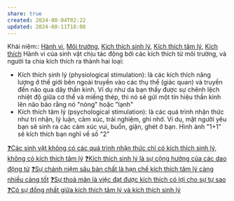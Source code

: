 ```yaml
---
share: true
created: 2024-08-04T02:22
updated: 2024-08-11T18:08
---
```

Khái niệm:: [Hành vi](../%CE%9E%20Kh%C3%A1i%20ni%E1%BB%87m/S%E1%BB%B1%20s%E1%BB%91ng,%20nh%E1%BA%ADn%20th%E1%BB%A9c/H%C3%A0nh%20vi.md), [Môi trường](../%CE%9E%20Kh%C3%A1i%20ni%E1%BB%87m/S%E1%BB%B1%20s%E1%BB%91ng,%20nh%E1%BA%ADn%20th%E1%BB%A9c/M%C3%B4i%20tr%C6%B0%E1%BB%9Dng.md), [Kích thích sinh lý](../%CE%9E%20Kh%C3%A1i%20ni%E1%BB%87m/S%E1%BB%B1%20s%E1%BB%91ng,%20nh%E1%BA%ADn%20th%E1%BB%A9c/K%C3%ADch%20th%C3%ADch%20sinh%20l%C3%BD.md), [Kích thích tâm lý](../%CE%9E%20Kh%C3%A1i%20ni%E1%BB%87m/S%E1%BB%B1%20s%E1%BB%91ng,%20nh%E1%BA%ADn%20th%E1%BB%A9c/K%C3%ADch%20th%C3%ADch%20t%C3%A2m%20l%C3%BD.md), [Kích thích](../%CE%9E%20Kh%C3%A1i%20ni%E1%BB%87m/S%E1%BB%B1%20s%E1%BB%91ng,%20nh%E1%BA%ADn%20th%E1%BB%A9c/K%C3%ADch%20th%C3%ADch.md)
Hành vi của sinh vật chịu tác động bởi các kích thích từ môi trường, và người ta chia kích thích ra thành hai loại:

- Kích thích sinh lý (physiological stimulation): là các kích thích năng lượng ở thế giới bên ngoài truyền vào các thụ thể (giác quan) và truyền đến não qua dây thần kinh. Ví dụ như da bạn thấy được sự chênh lệch nhiệt độ giữa cơ thể và miếng thép, thì nó sẽ gửi một tín hiệu thần kinh lên não bảo rằng nó "nóng" hoặc "lạnh"
- Kích thích tâm lý (psychological stimulation): là các quá trình nhận thức như tri nhận, lý luận, cảm xúc, trải nghiệm, ghi nhớ. Ví dụ, mặt người yêu bạn sẽ sinh ra các cảm xúc vui, buồn, giận, ghét ở bạn. Hình ảnh "1+1" sẽ kích thích bạn nghĩ về số "2"

[❓Các sinh vật không có các quá trình nhận thức chỉ có kích thích sinh lý, không có kích thích tâm lý](./%E2%9D%93C%C3%A1c%20sinh%20v%E1%BA%ADt%20kh%C3%B4ng%20c%C3%B3%20c%C3%A1c%20qu%C3%A1%20tr%C3%ACnh%20nh%E1%BA%ADn%20th%E1%BB%A9c%20ch%E1%BB%89%20c%C3%B3%20k%C3%ADch%20th%C3%ADch%20sinh%20l%C3%BD,%20kh%C3%B4ng%20c%C3%B3%20k%C3%ADch%20th%C3%ADch%20t%C3%A2m%20l%C3%BD.md)
[❓Kích thích sinh lý là sự cộng hưởng của các dao động tử](../V%E1%BA%ADt%20l%C3%BD%20lu%E1%BA%ADn/%E2%9D%93K%C3%ADch%20th%C3%ADch%20sinh%20l%C3%BD%20l%C3%A0%20s%E1%BB%B1%20c%E1%BB%99ng%20h%C6%B0%E1%BB%9Fng%20c%E1%BB%A7a%20c%C3%A1c%20dao%20%C4%91%E1%BB%99ng%20t%E1%BB%AD.md)
[❓Sự chánh niệm sâu bản chất là hạn chế kích thích tâm lý càng nhiều càng tốt](../Tri%E1%BA%BFt%20h%E1%BB%8Dc/%E2%9D%93S%E1%BB%B1%20ch%C3%A1nh%20ni%E1%BB%87m%20s%C3%A2u%20b%E1%BA%A3n%20ch%E1%BA%A5t%20l%C3%A0%20h%E1%BA%A1n%20ch%E1%BA%BF%20k%C3%ADch%20th%C3%ADch%20t%C3%A2m%20l%C3%BD%20c%C3%A0ng%20nhi%E1%BB%81u%20c%C3%A0ng%20t%E1%BB%91t.md) 
[❓Sự thoả mãn là việc đạt được kích thích có lợi cho sự tự sao](./%E2%9D%93S%E1%BB%B1%20tho%E1%BA%A3%20m%C3%A3n%20l%C3%A0%20vi%E1%BB%87c%20%C4%91%E1%BA%A1t%20%C4%91%C6%B0%E1%BB%A3c%20k%C3%ADch%20th%C3%ADch%20c%C3%B3%20l%E1%BB%A3i%20cho%20s%E1%BB%B1%20t%E1%BB%B1%20sao.md) 
[❓Có sự đồng nhất giữa kích thích tâm lý và kích thích sinh lý](../Nh%E1%BA%ADn%20th%E1%BB%A9c/%E2%9D%93C%C3%B3%20s%E1%BB%B1%20%C4%91%E1%BB%93ng%20nh%E1%BA%A5t%20gi%E1%BB%AFa%20k%C3%ADch%20th%C3%ADch%20t%C3%A2m%20l%C3%BD%20v%C3%A0%20k%C3%ADch%20th%C3%ADch%20sinh%20l%C3%BD.md)
